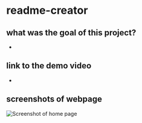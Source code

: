 # readme-creator

## what was the goal of this project?
- 

## link to the demo video
- 

## screenshots of webpage
![Screenshot of home page](./)